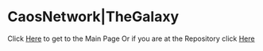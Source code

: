 # CaosNetwork|TheGalaxy

Click [Here](doc/home.md) to get to the Main Page
Or if you are at the Repository click [Here](https://caosnetwork.github.io)
